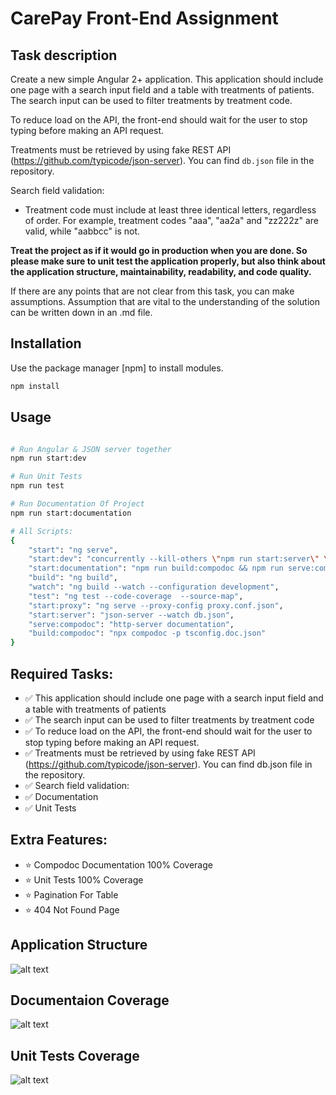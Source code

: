 # CarePay Front-End Assignment

## Task description

Create a new simple Angular 2+ application. This application should include one page with a search input field and a table with treatments of patients. The search input can be used to filter treatments by treatment code.

To reduce load on the API, the front-end should wait for the user to stop typing before making an API request.

Treatments must be retrieved by using fake REST API (https://github.com/typicode/json-server). You can find `db.json` file in the repository.

Search field validation:

- Treatment code must include at least three identical letters, regardless of order. For example, treatment codes "aaa", "aa2a" and
  "zz222z" are valid, while "aabbcc" is not.

**Treat the project as if it would go in production when you are done. So please make sure to unit test the application
properly, but also think about the application structure, maintainability, readability, and code quality.**

If there are any points that are not clear from this task, you can make assumptions. Assumption that are vital to the
understanding of the solution can be written down in an .md file.

## Installation

Use the package manager [npm] to install modules.

```bash
npm install
```

## Usage

```bash

# Run Angular & JSON server together
npm run start:dev

# Run Unit Tests
npm run test

# Run Documentation Of Project
npm run start:documentation

# All Scripts:
{
    "start": "ng serve",
    "start:dev": "concurrently --kill-others \"npm run start:server\" \"npm run start:proxy\"",
    "start:documentation": "npm run build:compodoc && npm run serve:compodoc",
    "build": "ng build",
    "watch": "ng build --watch --configuration development",
    "test": "ng test --code-coverage  --source-map",
    "start:proxy": "ng serve --proxy-config proxy.conf.json",
    "start:server": "json-server --watch db.json",
    "serve:compodoc": "http-server documentation",
    "build:compodoc": "npx compodoc -p tsconfig.doc.json"
}
```

## Required Tasks:

- ✅ This application should include one page with a search input field and a table with treatments of patients
- ✅ The search input can be used to filter treatments by treatment code
- ✅ To reduce load on the API, the front-end should wait for the user to stop typing before making an API request.
- ✅ Treatments must be retrieved by using fake REST API (https://github.com/typicode/json-server). You can find db.json file in the repository.
- ✅ Search field validation:
- ✅ Documentation
- ✅ Unit Tests

## Extra Features:

- ⭐ Compodoc Documentation 100% Coverage
- ⭐ Unit Tests 100% Coverage
- ⭐ Pagination For Table
- ⭐ 404 Not Found Page

## Application Structure

![alt text](https://github.com/team-carepay/carepay-front-end-assignment-OssamaRafique/blob/develop/src/assets/readme/application-structure.png?raw=true)

## Documentaion Coverage

![alt text](https://github.com/team-carepay/carepay-front-end-assignment-OssamaRafique/blob/develop/src/assets/readme/documentation-coverage.png?raw=true)

## Unit Tests Coverage

![alt text](https://github.com/team-carepay/carepay-front-end-assignment-OssamaRafique/blob/develop/src/assets/readme/unit-tests-coverage.png?raw=true)
